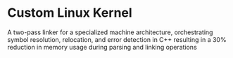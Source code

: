 # Custom Linux Kernel
A two-pass linker for a specialized machine architecture, orchestrating symbol resolution, relocation, and error detection in C++ resulting in a 30% reduction in memory usage during parsing and linking operations
